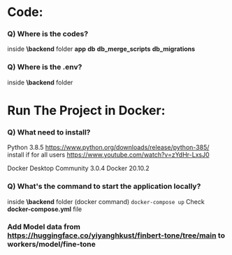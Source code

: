 # Code:

### Q) Where is the codes?
inside **\backend** folder
**app**
**db**
**db_merge_scripts**
**db_migrations**

### Q) Where is the .env?
inside **\backend** folder

# Run The Project in Docker:
### Q) What need to install?
Python 3.8.5
https://www.python.org/downloads/release/python-385/
install if for all users
https://www.youtube.com/watch?v=zYdHr-LxsJ0

Docker Desktop Community 3.0.4
Docker 20.10.2

### Q) What's the command to start the application locally?
inside **\backend** folder
(docker command) `docker-compose up`
Check **docker-compose.yml** file

### Add Model data from https://huggingface.co/yiyanghkust/finbert-tone/tree/main to workers/model/fine-tone

[comment]: <> (# Application Page:)

[comment]: <> (### Hosted at Docker)

[comment]: <> ([http://localhost:7003/docs]&#40;http://localhost:7003/docs&#41;)


[comment]: <> (### Dev)


[comment]: <> (pip install -r requirements.txt)

[comment]: <> (pip list)



[comment]: <> (docker-compose build)

[comment]: <> (docker-compose up)

[comment]: <> (docker-compose up -d)
 
[comment]: <> (for debug run)

[comment]: <> (python debug.py)


[comment]: <> (Remove everything from docker)

[comment]: <> (https://stackoverflow.com/questions/44785585/how-to-delete-all-local-docker-images)

[comment]: <> (docker system prune -a --volumes)


[comment]: <> (DB credentials:)

[comment]: <> (    add new server)

[comment]: <> (    host name: db_campaign)

[comment]: <> (    port: 54320)

[comment]: <> (    db: postgres)

[comment]: <> (    user: admin)

[comment]: <> (    password: secret)

[comment]: <> (API: )

[comment]: <> (http://localhost:7003/docs)


[comment]: <> (DB:)

[comment]: <> (pool_size and max_overflow https://stackoverflow.com/a/9999411)


[comment]: <> (Update Db and insert master data:)

[comment]: <> (python run_db.py auto)

[comment]: <> (python run_db.py data)

[comment]: <> (### The parsing of data and  loading of data to the database will happen while starting the fastapi server when "data_loader" table will have "true" status for "Movie Data Loading")

[comment]: <> (For manual upload of data with parsing run in docker terminal:)

[comment]: <> (python parse.py )

[comment]: <> (NB: ** manual parsing is not included optional "phrase 4", "phrase 4" only runs at startup.)

[comment]: <> (When the database is ready with the parsed data, "data_loader" table will have "false" status for "Movie Data Loading" so that the data parsing & loading never happens again.)

[comment]: <> (### Phrase 4 will run while starting the fastapi server when "data_loader" table will have "true" status for "Movie Rating Loading")

[comment]: <> (change the db value for enable/disable phrase 4. )

[comment]: <> (did not exposed an api for "data_loader" table's status change, because of maintaining exact api deliverables by the assignment requirements.)

[comment]: <> (total number of movies found in third party csv that has been provided: 475)

[comment]: <> (# API endpoints)

[comment]: <> (http://localhost:7003/movies?count={}&page={})

[comment]: <> (http://localhost:7003/movie/{})

[comment]: <> (For Source Code for Data Parsing and Data Upload to database, see:)

[comment]: <> (app/custom_classes/*)

[comment]: <> (Used Chain of Responsibility, Singletone, Repository.)

[comment]: <> (For API details please see: https://github.com/MahirMahbub/Wiki_Movies/blob/master/API%20Doc.pdf)


